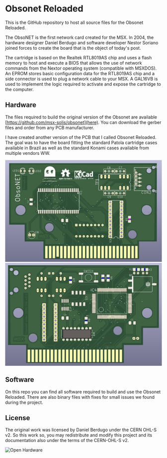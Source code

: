 # Obsonet Reloaded
This is the GitHub repository to host all source files for the Obsonet Reloaded. 

The ObsoNET is the first network card created for the MSX. In 2004, the hardware designer Daniel Berdugo and software developer Nestor Soriano joined forces to create the board that is the object of today's post. 

The cartridge is based on the Realtek RTL8019AS chip and uses a flash memory to host and execute a BIOS that allows the use of network commands from the Nextor operating system (compatible with MSXDOS). An EPROM stores basic configuration data for the RTL8019AS chip and a side connector is used to plug a network cable to your MSX. A GAL16VB is used to implement the logic required to activate and expose the cartridge to the computer.

## Hardware 

The files required to build the original version of the Obsonet are available [https://github.com/msx-solis/obsonet](here). You can download the gerber files and order from any PCB manufacturer.

I have created another version of the PCB that I called Obsonet Reloaded. The goal was to have the board fitting the standard Patola cartridge cases available in Brazil as well as the standard Konami cases available from multiple vendors WW.

![Front](images/2022-12-15_23-25.jpg)
![Front](images/2022-12-15_23-26.jpg)

## Software

On this repo you can find all software required to build and use the Obsonet Reloaded. There are also binary files with fixes for small issues we found during the project.

## License


The original work was licensed by Daniel Berdugo under the CERN OHL-S v2. So this work so, you may redistribute and modify this project and its documentation also under the terms of the CERN-OHL-S v2.

![Open Hardware](https://raw.githubusercontent.com/cristianoag/obsonet/main/images/1024px-Open-source-hardware-logo.svg.png)
